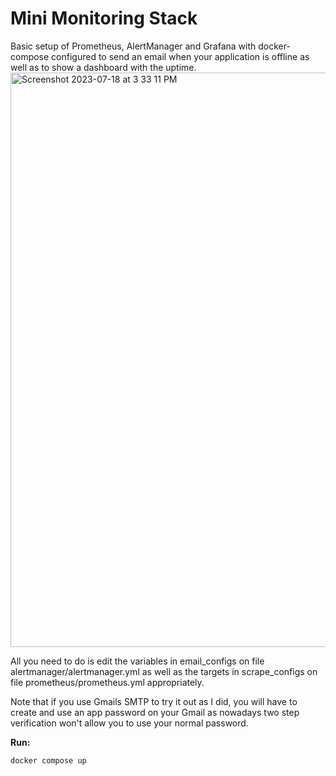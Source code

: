 # Mini Monitoring Stack

Basic setup of Prometheus, AlertManager and Grafana with docker-compose configured to send an email when your application is offline as well as to show a dashboard with the uptime.
<img width="919" alt="Screenshot 2023-07-18 at 3 33 11 PM" src="https://github.com/marios-r/mini_monitoring_stack/assets/18104126/deddee73-f54b-496d-99a0-fd3e5ab3487e">

All you need to do is edit the variables in email_configs on file alertmanager/alertmanager.yml as well as the targets in scrape_configs on file prometheus/prometheus.yml appropriately.

Note that if you use Gmails SMTP to try it out as I did, you will have to create and use an app password on your Gmail as nowadays two step verification won't allow you to use your normal password.

**Run:**
```
docker compose up
```
